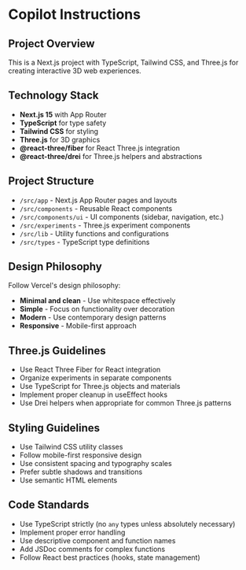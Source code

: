 # Copilot Instructions

<!-- Use this file to provide workspace-specific custom instructions to Copilot. For more details, visit https://code.visualstudio.com/docs/copilot/copilot-customization#_use-a-githubcopilotinstructionsmd-file -->

## Project Overview

This is a Next.js project with TypeScript, Tailwind CSS, and Three.js for creating interactive 3D web experiences.

## Technology Stack

- **Next.js 15** with App Router
- **TypeScript** for type safety
- **Tailwind CSS** for styling
- **Three.js** for 3D graphics
- **@react-three/fiber** for React Three.js integration
- **@react-three/drei** for Three.js helpers and abstractions

## Project Structure

- `/src/app` - Next.js App Router pages and layouts
- `/src/components` - Reusable React components
- `/src/components/ui` - UI components (sidebar, navigation, etc.)
- `/src/experiments` - Three.js experiment components
- `/src/lib` - Utility functions and configurations
- `/src/types` - TypeScript type definitions

## Design Philosophy

Follow Vercel's design philosophy:
- **Minimal and clean** - Use whitespace effectively
- **Simple** - Focus on functionality over decoration
- **Modern** - Use contemporary design patterns
- **Responsive** - Mobile-first approach

## Three.js Guidelines

- Use React Three Fiber for React integration
- Organize experiments in separate components
- Use TypeScript for Three.js objects and materials
- Implement proper cleanup in useEffect hooks
- Use Drei helpers when appropriate for common Three.js patterns

## Styling Guidelines

- Use Tailwind CSS utility classes
- Follow mobile-first responsive design
- Use consistent spacing and typography scales
- Prefer subtle shadows and transitions
- Use semantic HTML elements

## Code Standards

- Use TypeScript strictly (no `any` types unless absolutely necessary)
- Implement proper error handling
- Use descriptive component and function names
- Add JSDoc comments for complex functions
- Follow React best practices (hooks, state management)
